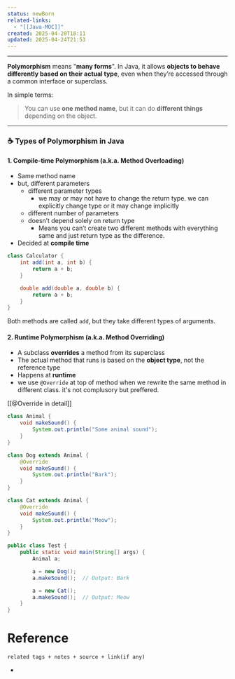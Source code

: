 ```yaml
---
status: newBorn
related-links:
  - "[[Java-MOC]]"
created: 2025-04-20T18:11
updated: 2025-04-24T21:53
---
```

---

**Polymorphism** means "**many forms**". In Java, it allows **objects to behave differently based on their actual type**, even when they’re accessed through a common interface or superclass.

In simple terms:

> You can use **one method name**, but it can do **different things** depending on the object.

---

### ☕ Types of Polymorphism in Java

#### 1. **Compile-time Polymorphism** (a.k.a. Method Overloading)

- Same method name
- but, different parameters
	- different parameter types
		- we may or may not have to change the return type. we can explicitly change type or it may change implicitly
	- different number of parameters
	- doesn’t depend solely on return type
	    - Means you can’t create two different methods with everything same and just return type as the difference.
- Decided at **compile time**
```java
class Calculator {
    int add(int a, int b) {
        return a + b;
    }

    double add(double a, double b) {
        return a + b;
    }
}
```
Both methods are called `add`, but they take different types of arguments.

#### 2. **Runtime Polymorphism** (a.k.a. Method Overriding)

- A subclass **overrides** a method from its superclass
- The actual method that runs is based on the **object type**, not the reference type
- Happens at **runtime**
- we use `@Override` at top of method when we rewrite the same method in different class. it's not complusory but preffered. 

[[@Override in detail]]

```java
class Animal {
    void makeSound() {
        System.out.println("Some animal sound");
    }
}

class Dog extends Animal {
	@Override
    void makeSound() {
        System.out.println("Bark");
    }
}

class Cat extends Animal {
	@Override
    void makeSound() {
        System.out.println("Meow");
    }
}

public class Test {
    public static void main(String[] args) {
        Animal a;

        a = new Dog();
        a.makeSound();  // Output: Bark

        a = new Cat();
        a.makeSound();  // Output: Meow
    }
}
```




# Reference
`related tags + notes + source + link(if any)`
 

- 